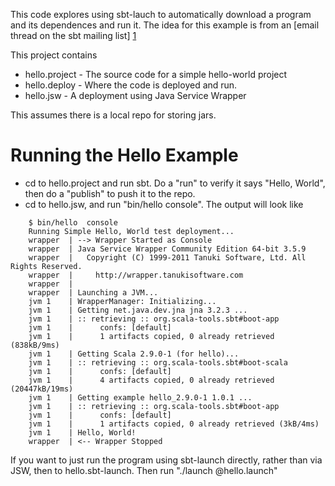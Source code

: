 This code explores using sbt-lauch to automatically download a program and its dependences and run it. The idea for this example is from an [email thread on the sbt mailing list] [1]

This project contains

* hello.project - The source code for a simple hello-world project
* hello.deploy - Where the code is deployed and run. 
* hello.jsw - A deployment using Java Service Wrapper

This assumes there is a local repo for storing jars.

Running the Hello Example
=========================

- cd to hello.project and run sbt. Do a "run" to verify it says "Hello, World", then do a "publish" to push it to the repo.
- cd to hello.jsw, and run "bin/hello console". The output will look like

```
	$ bin/hello  console
	Running Simple Hello, World test deployment...
	wrapper  | --> Wrapper Started as Console
	wrapper  | Java Service Wrapper Community Edition 64-bit 3.5.9
	wrapper  |   Copyright (C) 1999-2011 Tanuki Software, Ltd. All Rights Reserved.
	wrapper  |     http://wrapper.tanukisoftware.com
	wrapper  |
	wrapper  | Launching a JVM...
	jvm 1    | WrapperManager: Initializing...
	jvm 1    | Getting net.java.dev.jna jna 3.2.3 ...
	jvm 1    | :: retrieving :: org.scala-tools.sbt#boot-app
	jvm 1    |      confs: [default]
	jvm 1    |      1 artifacts copied, 0 already retrieved (838kB/9ms)
	jvm 1    | Getting Scala 2.9.0-1 (for hello)...
	jvm 1    | :: retrieving :: org.scala-tools.sbt#boot-scala
	jvm 1    |      confs: [default]
	jvm 1    |      4 artifacts copied, 0 already retrieved (20447kB/19ms)
	jvm 1    | Getting example hello_2.9.0-1 1.0.1 ...
	jvm 1    | :: retrieving :: org.scala-tools.sbt#boot-app
	jvm 1    |      confs: [default]
	jvm 1    |      1 artifacts copied, 0 already retrieved (3kB/4ms)
	jvm 1    | Hello, World!
	wrapper  | <-- Wrapper Stopped
```

If you want to just run the program using sbt-launch directly, rather than via JSW, then to hello.sbt-launch. Then run "./launch @hello.launch"

[1]: https://groups.google.com/forum/#!msg/simple-build-tool/ofJjd4u31hA/4_JYgFa3ByIJ



